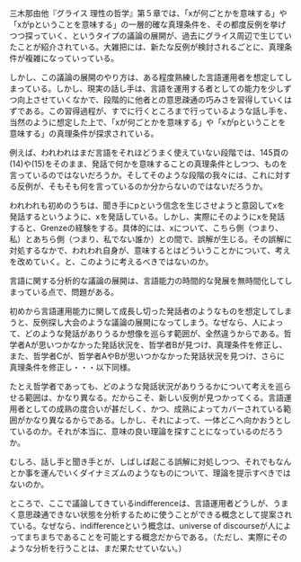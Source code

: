 三木那由他『グライス 理性の哲学』第５章では、「xが何ごとかを意味する」や「xがpということを意味する」の一層的確な真理条件を、その都度反例を挙げつつ探っていく、というタイプの議論の展開が、過去にグライス周辺で生じていたことが紹介されている。大雑把には、新たな反例が検討されるごとに、真理条件が複雑になっていっている。

しかし、この議論の展開のやり方は、ある程度熟練した言語運用者を想定してしまっている。しかし、現実の話し手は、言語を運用する者としての能力を少しずつ向上させていくなかで、段階的に他者との意思疎通の巧みさを習得していくはずである。この習得過程が、すでに行くところまで行っているような話し手を、当然のように想定した上で、「xが何ごとかを意味する」や「xがpということを意味する」の真理条件が探求されている。

例えば、われわれはまだ言語をそれほどうまく使えていない段階では、145頁の(14)や(15)をそのまま、発話で何かを意味することの真理条件としつつ、ものを言っているのではないだろうか。そしてそのような段階の我々には、これに対する反例が、そもそも何を言っているのか分からないのではないだろうか。

われわれも初めのうちは、聞き手にpという信念を生じさせようと意図してxを発話するというように、xを発話している。しかし、実際にそのようにxを発話すると、Grenzeの経験をする。具体的には、xについて、こちら側（つまり、私）とあちら側（つまり、私でない誰か）との間で、誤解が生じる。その誤解に対処するなかで、われわれ自身が、意味するとはどういうことかについて、考えを改めていく。と、このように考えるべきではないのか。

言語に関する分析的な議論の展開は、言語能力の時間的な発展を無時間化してしまっている点で、問題がある。

初めから言語運用能力に関して成長し切った発話者のようなものを想定してしまうと、反例探し大会のような議論の展開になってしまう。なぜなら、人によって、どのような発話がありうるか想像を巡らす範囲が、全然違うからである。哲学者Aが思いつかなかった発話状況を、哲学者Bが見つけ、真理条件を修正し、また、哲学者Cが、哲学者AやBが思いつかなかった発話状況を見つけ、さらに真理条件を修正し・・・以下同様。

たとえ哲学者であっても、どのような発話状況がありうるかについて考えを巡らせる範囲は、かなり異なる。だからこそ、新しい反例が見つかってくる。言語運用者としての成熟の度合いが甚だしく、かつ、成熟によってカバーされている範囲がかなり異なるからである。しかし、それによって、一体どこへ向かおうとしているのか。それが本当に、意味の良い理論を探すことになっているのだろうか。

むしろ、話し手と聞き手とが、しばしば起こる誤解に対処しつつ、それでもなんとか事を運んでいくダイナミズムのようなものについて、理論を提示すべきではないのか。

ところで、ここで議論してきているindifferenceは、言語運用者どうしが、うまく意思疎通できない状態を分析するために使うことができる概念として提案されている。なぜなら、indifferenceという概念は、universe of discourseが人によってまちまちであることを可能とする概念だからである。（ただし、実際にそのような分析を行うことは、まだ果たせていない。）
